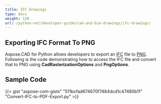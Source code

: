 ```yaml
---
title: IFC Drawings
type: docs
weight: 120
url: /python-net/developer-guide/cad-and-bim-drawings/ifc-drawings/
---
```


## **Exporting IFC Format To PNG**

Aspose.CAD for Python allows developers to export an [IFC](https://docs.fileformat.com/cad/ifc/) file to [PNG](https://docs.fileformat.com/image/png/).
Following is the code demonstrating how to access the IFC file and convert that to PNG using **CadRasterizationOptions** and **PngOptions**.

## Sample Code

{{< gist "aspose-com-gists" "511bcfad674670f7484dcd1c47480b11" "Convert-IFC-to-PDF-Export.py" >}}
